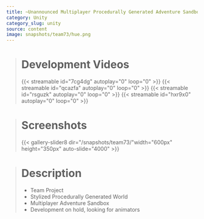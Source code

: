 ```yaml
---
title: ~Unannounced Multiplayer Procedurally Generated Adventure Sandbox
category: Unity
category_slug: unity
source: content
image: snapshots/team73/hue.png
---
```


> # Development Videos
>
> {{< streamable id="7cg4dg" autoplay="0" loop="0" >}}
> {{< streamable id="qcazfa" autoplay="0" loop="0" >}}
> {{< streamable id="rsguzk" autoplay="0" loop="0" >}}
> {{< streamable id="hxr9x0" autoplay="0" loop="0" >}}

># Screenshots
>
> {{< gallery-slider8 dir="/snapshots/team73/"width="600px" height="350px" auto-slide="4000" >}}

> # Description
>
> - Team Project
> - Stylized Procedurally Generated World
> - Multiplayer Adventure Sandbox
> - Development on hold, looking for animators